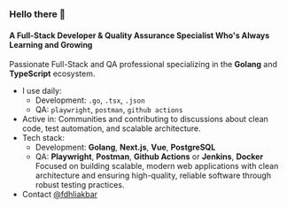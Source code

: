 ### Hello there 👋

#### A Full-Stack Developer & Quality Assurance Specialist Who's Always Learning and Growing

Passionate Full-Stack and QA professional specializing in the **Golang** and **TypeScript** ecosystem.

- I use daily:
  - Development: `.go`, `.tsx`, `.json`
  - QA: `playwright`, `postman`, `github actions`
- Active in: Communities and contributing to discussions about clean code, test automation, and scalable architecture.
- Tech stack:
  - Development: **Golang**, **Next.js**, **Vue**, **PostgreSQL**
  - QA: **Playwright**, **Postman**, **Github Actions** or **Jenkins**, **Docker**
Focused on building scalable, modern web applications with clean architecture and ensuring high-quality, reliable software through robust testing practices.
- Contact [@fdhliakbar](https://instagram.com/fdhliakbar)
